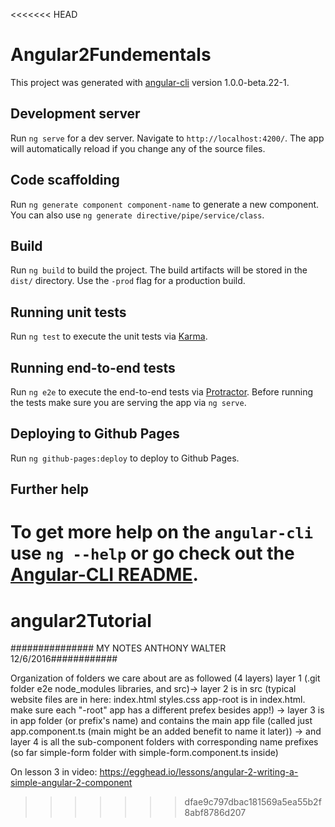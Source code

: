 <<<<<<< HEAD
# Angular2Fundementals

This project was generated with [angular-cli](https://github.com/angular/angular-cli) version 1.0.0-beta.22-1.

## Development server
Run `ng serve` for a dev server. Navigate to `http://localhost:4200/`. The app will automatically reload if you change any of the source files.

## Code scaffolding

Run `ng generate component component-name` to generate a new component. You can also use `ng generate directive/pipe/service/class`.

## Build

Run `ng build` to build the project. The build artifacts will be stored in the `dist/` directory. Use the `-prod` flag for a production build.

## Running unit tests

Run `ng test` to execute the unit tests via [Karma](https://karma-runner.github.io).

## Running end-to-end tests

Run `ng e2e` to execute the end-to-end tests via [Protractor](http://www.protractortest.org/).
Before running the tests make sure you are serving the app via `ng serve`.

## Deploying to Github Pages

Run `ng github-pages:deploy` to deploy to Github Pages.

## Further help

To get more help on the `angular-cli` use `ng --help` or go check out the [Angular-CLI README](https://github.com/angular/angular-cli/blob/master/README.md).
=======
# angular2Tutorial

############### MY NOTES ANTHONY WALTER 12/6/2016############

Organization of folders we care about are as followed (4 layers) layer 1 (.git folder e2e node_modules libraries, and src)-> layer 2 is in src (typical website files are in here: index.html styles.css app-root is in index.html. make sure each "-root" app has a different prefex besides app!) -> layer 3 is in app folder (or prefix's name) and contains the main app file (called just app.component.ts (main might be an added benefit to name it later)) -> and layer 4 is all the sub-component folders with corresponding name prefixes (so far simple-form folder with simple-form.component.ts inside)

On lesson 3 in video: https://egghead.io/lessons/angular-2-writing-a-simple-angular-2-component
>>>>>>> dfae9c797dbac181569a5ea55b2f8abf8786d207
